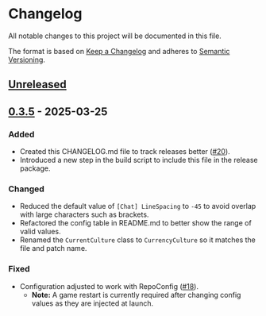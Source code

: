 # Changelog

All notable changes to this project will be documented in this file.

The format is based on [Keep a Changelog](https://keepachangelog.com/en/1.1.0/) and adheres to [Semantic Versioning](https://semver.org/spec/v2.0.0.html).

## [Unreleased]

## [0.3.5] - 2025-03-25

### Added

-   Created this CHANGELOG.md file to track releases better ([#20](https://github.com/CCarrMcMahon/repo-essentials/issues/20)).
-   Introduced a new step in the build script to include this file in the release package.

### Changed

-   Reduced the default value of `[Chat] LineSpacing` to `-45` to avoid overlap with large characters such as brackets.
-   Refactored the config table in README.md to better show the range of valid values.
-   Renamed the `CurrentCulture` class to `CurrencyCulture` so it matches the file and patch name.

### Fixed

-   Configuration adjusted to work with RepoConfig ([#18](https://github.com/CCarrMcMahon/repo-essentials/issues/18)).
    -   **Note:** A game restart is currently required after changing config values as they are injected at launch.

[unreleased]: https://github.com/CCarrMcMahon/repo-essentials/compare/v0.3.5...HEAD
[0.3.5]: https://github.com/CCarrMcMahon/repo-essentials/compare/v0.3.4...v0.3.5
[0.3.4]: https://github.com/CCarrMcMahon/repo-essentials/compare/v0.3.3...v0.3.4
[0.3.3]: https://github.com/CCarrMcMahon/repo-essentials/compare/v0.3.2...v0.3.3
[0.3.2]: https://github.com/CCarrMcMahon/repo-essentials/compare/v0.3.1...v0.3.2
[0.3.1]: https://github.com/CCarrMcMahon/repo-essentials/compare/v0.3.0...v0.3.1
[0.3.0]: https://github.com/CCarrMcMahon/repo-essentials/compare/v0.2.0...v0.3.0
[0.2.0]: https://github.com/CCarrMcMahon/repo-essentials/releases/tag/v0.2.0
